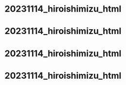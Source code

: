 # 20231114_hiroishimizu_html
# 20231114_hiroishimizu_html
# 20231114_hiroishimizu_html
# 20231114_hiroishimizu_html
